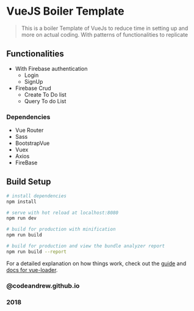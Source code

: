 # VueJS Boiler Template

> This is a boiler Template of VueJs to reduce time in setting up and more on actual coding.
> With patterns of functionalities to replicate

## Functionalities
- With Firebase authentication
  - Login
  - SignUp
- Firebase Crud
  - Create To Do list
  - Query To do List

### Dependencies
- Vue Router
- Sass
- BootstrapVue
- Vuex
- Axios
- FireBase



## Build Setup

``` bash
# install dependencies
npm install

# serve with hot reload at localhost:8080
npm run dev

# build for production with minification
npm run build

# build for production and view the bundle analyzer report
npm run build --report
```

For a detailed explanation on how things work, check out the [guide](http://vuejs-templates.github.io/webpack/) and [docs for vue-loader](http://vuejs.github.io/vue-loader).

### @codeandrew.github.io
### 2018
